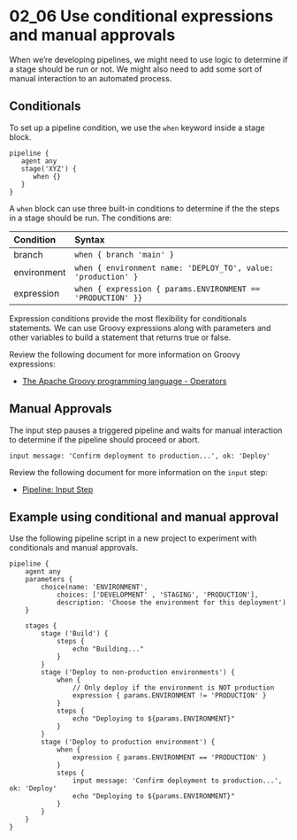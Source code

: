 # 02_06 Use conditional expressions and manual approvals
When we’re developing pipelines, we might need to use logic to determine if a stage should be run or not.  We might also need to add some sort of manual interaction to an automated process.  

## Conditionals
To set up a pipeline condition, we use the `when` keyword inside a stage block.  
```
pipeline {
   agent any
   stage('XYZ') {
      when {}
   }
}
```

A `when` block can use three built-in conditions to determine if the the steps in a stage should be run.  The conditions are:

|Condition|Syntax|
|:--|:--|
|branch|`when { branch 'main' }`|
|environment|`when { environment name: 'DEPLOY_TO', value: 'production' }`|
|expression|`when { expression { params.ENVIRONMENT == 'PRODUCTION' }}`|

Expression conditions provide the most flexibility for conditionals statements.  We can use Groovy expressions along with parameters and other variables to build a statement that returns true or false.

Review the following document for more information on Groovy expressions:
- [The Apache Groovy programming language - Operators](https://groovy-lang.org/operators.html)

## Manual Approvals
The input step pauses a triggered pipeline and waits for manual interaction to determine if the pipeline should proceed or abort.
```
input message: 'Confirm deployment to production...', ok: 'Deploy'
```
Review the following document for more information on the `input` step:
- [Pipeline: Input Step](https://www.jenkins.io/doc/pipeline/steps/pipeline-input-step/)

## Example using conditional and manual approval
Use the following pipeline script in a new project to experiment with conditionals and manual approvals.

```
pipeline {
    agent any
    parameters {
        choice(name: 'ENVIRONMENT',
            choices: ['DEVELOPMENT' , 'STAGING', 'PRODUCTION'],
            description: 'Choose the environment for this deployment')
    }

    stages {
        stage ('Build') {
            steps {
                echo "Building..."
            }
        }
        stage ('Deploy to non-production environments') {
            when {
                // Only deploy if the environment is NOT production
                expression { params.ENVIRONMENT != 'PRODUCTION' }
            }
            steps {
                echo "Deploying to ${params.ENVIRONMENT}"
            }
        }
        stage ('Deploy to production environment') {
            when {
                expression { params.ENVIRONMENT == 'PRODUCTION' }
            }
            steps {
                input message: 'Confirm deployment to production...', ok: 'Deploy'
                echo "Deploying to ${params.ENVIRONMENT}"
            }
        }
    }
}
```

